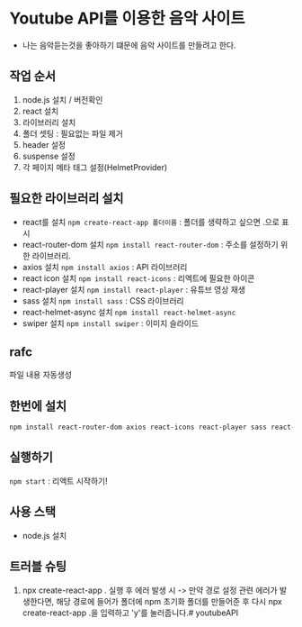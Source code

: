 # Youtube API를 이용한 음악 사이트   
- 나는 음악듣는것을 좋아하기 떄문에 음악 사이트를 만들려고 한다.

## 작업 순서
1. node.js 설치 / 버전확인   
2. react 설치   
3. 라이브러리 설치   
4. 폴더 셋팅 : 필요없는 파일 제거   
5. header 설정   
6. suspense 설정   
7. 각 페이지 메타 태그 설정(HelmetProvider)   

## 필요한 라이브러리 설치   
- react를 설치  `npm create-react-app 폴더이름` : 폴더를 생략하고 싶으면 .으로 표시   
- react-router-dom 설치 `npm install react-router-dom` : 주소를 설정하기 위한 라이브러리.  
- axios 설치 `npm install axios`  : API 라이브러리   
- react icon 설치 `npm install react-icons` : 리엑트에 필요한 아이콘   
- react-player 설치 `npm install react-player` : 유튜브 영상 재생  
- sass 설치 `npm install sass` : CSS 라이브러리   
- react-helmet-async 설치 `npm install react-helmet-async`   
- swiper 설치 `npm install swiper` : 이미지 슬라이드   

## rafc   
파일 내용 자동생성   

## 한번에 설치
````bash
npm install react-router-dom axios react-icons react-player sass react-helmet-async swiper
````

## 실행하기
`npm start` : 리액트 시작하기!

## 사용 스택
- node.js 설치   

## 트러블 슈팅
1. npx create-react-app . 실행 후 에러 발생 시
-> 만약 경로 설정 관련 에러가 발생한다면, 해당 경로에 들어가 폴더에 npm 초기화 폴더를 만들어준 후
다시 npx create-react-app .을 입력하고 'y'를 눌러줍니다.# youtubeAPI
